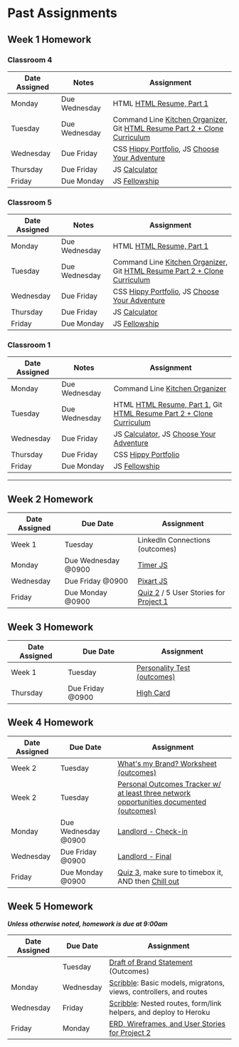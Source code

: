 # Past Assignments

## Week 1 Homework

### Classroom 4

| Date Assigned | Notes                          | Assignment |
|---------------|--------------------------------|------------|
| Monday        | Due Wednesday                  | HTML [HTML Resume, Part 1](https://github.com/ga-dc/html_resume) |
| Tuesday       | Due Wednesday                  | Command Line [Kitchen Organizer](https://github.com/ga-dc/kitchen_organizer), Git [HTML Resume Part 2 + Clone Curriculum](https://github.com/ga-dc/curriculum/tree/master/01-front-end-fundamentals/git)  |
| Wednesday     | Due Friday                     | CSS [Hippy Portfolio](https://github.com/ga-dc/hippy-portfolio), JS [Choose Your Adventure](https://github.com/ga-dc/choose_your_own_adventure_js)   |
| Thursday      | Due Friday                    | JS [Calculator](https://github.com/ga-dc/js-calculator)  |
| Friday        | Due Monday                  |  JS [Fellowship](https://github.com/ga-dc/fellowship)  |

### Classroom 5

| Date Assigned | Notes                          | Assignment |
|---------------|--------------------------------|------------|
| Monday        | Due Wednesday                  | HTML [HTML Resume, Part 1](https://github.com/ga-dc/html_resume)|
| Tuesday       | Due Wednesday                  | Command Line [Kitchen Organizer](https://github.com/ga-dc/kitchen_organizer), Git [HTML Resume Part 2 + Clone Curriculum](https://github.com/ga-dc/curriculum/tree/master/01-front-end-fundamentals/git) |
| Wednesday     | Due Friday                     |  CSS [Hippy Portfolio](https://github.com/ga-dc/hippy-portfolio), JS [Choose Your Adventure](https://github.com/ga-dc/choose_your_own_adventure_js)  |
| Thursday      | Due Friday                      | JS [Calculator](https://github.com/ga-dc/js-calculator)  |
| Friday        | Due Monday                   | JS [Fellowship](https://github.com/ga-dc/fellowship)  |

### Classroom 1

| Date Assigned | Notes                          | Assignment |
|---------------|--------------------------------|------------|
| Monday        | Due Wednesday | Command Line [Kitchen Organizer](https://github.com/ga-dc/kitchen_organizer)  |
| Tuesday       | Due Wednesday | HTML [HTML Resume, Part 1](https://github.com/ga-dc/html_resume), Git [HTML Resume Part 2 + Clone Curriculum](https://github.com/ga-dc/curriculum/tree/master/01-front-end-fundamentals/git) |   |
| Wednesday     | Due Friday                     | JS [Calculator](https://github.com/ga-dc/js-calculator), JS [Choose Your Adventure](https://github.com/ga-dc/choose_your_own_adventure_js)   |
| Thursday      | Due Friday                               | CSS [Hippy Portfolio](https://github.com/ga-dc/hippy-portfolio) |
| Friday        | Due Monday                              | JS [Fellowship](https://github.com/ga-dc/fellowship) |

-----

## Week 2 Homework

| Date Assigned | Due Date                          | Assignment|
|---------------|--------------------------------|-----------|
| Week 1         | Tuesday                 | LinkedIn Connections (outcomes) |
| Monday        | Due Wednesday @0900                 | [Timer JS](https://github.com/ga-dc/timer_js) |
| Wednesday     | Due Friday @0900                    | [Pixart JS](https://github.com/ga-dc/pixart_js) |
| Friday        | Due Monday @0900                    | [Quiz 2](https://github.com/ga-dc/wdi7-quiz2) / 5 User Stories for [Project 1](https://github.com/ga-dc/project1) |

## Week 3 Homework
| Date Assigned | Due Date                          | Assignment|
|---------------|--------------------------------|-----------|
| Week 1 | Tuesday | [Personality Test (outcomes)](http://www.16personalities.com/free-personality-test)
| Thursday        | Due Friday @0900                 | [High Card](https://github.com/ga-dc/high_card) |

## Week 4 Homework
| Date Assigned | Due Date                          | Assignment|
|---------------|--------------------------------|-----------|
| Week 2 | Tuesday | [What's my Brand? Worksheet (outcomes)](https://drive.google.com/file/d/0B0cuNYi34jyuNUtzLXU5MUJpYmc/view)|
| Week 2 | Tuesday | [Personal Outcomes Tracker w/ at least three network opportunities documented (outcomes)](https://docs.google.com/spreadsheets/d/1AMxpanID3G_TVVv3ouPufmmlP7F2cmsZHCbThCAIVPU/edit#gid=1789607757)|
| Monday       | Due Wednesday @0900               | [Landlord - Check-in](https://github.com/ga-dc/landlord) |
| Wednesday    | Due Friday @0900               | [Landlord - Final](https://github.com/ga-dc/landlord) |
| Friday       | Due Monday @0900               | [Quiz 3](https://github.com/ga-dc/wdi7-quiz3), make sure to timebox it, AND then [Chill out](https://github.com/ga-dc/chill_out) |

## Week 5 Homework
***Unless otherwise noted, homework is due at 9:00am***

| Date Assigned | Due Date | Assignment |
|---|---|---|
|  | Tuesday | [Draft of Brand Statement ](https://docs.google.com/spreadsheets/d/1qqP9H_CK-WYRyzksaaF-Nk9GEKF_OEAtomICdlJoN6I/edit#gid=0)(Outcomes)|
| Monday | Wednesday | [Scribble](https://github.com/ga-dc/scribble):  Basic models, migratons, views, controllers, and routes |
| Wednesday | Friday | [Scribble](https://github.com/ga-dc/scribble): Nested routes, form/link helpers, and deploy to Heroku |
| Friday | Monday | [ERD, Wireframes, and User Stories for Project 2](https://github.com/ga-dc/project2/blob/master/homework.md) |
